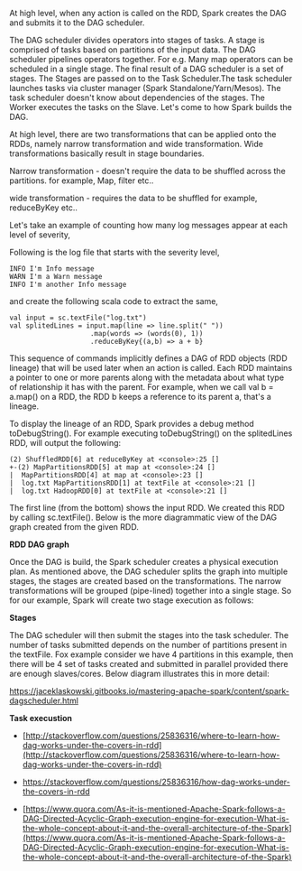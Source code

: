 
At high level, when any action is called on the RDD, Spark creates the DAG and submits it to the DAG scheduler.

The DAG scheduler divides operators into stages of tasks. A stage is comprised of tasks based on partitions of the input data. The DAG scheduler pipelines operators together. For e.g. Many map operators can be scheduled in a single stage. The final result of a DAG scheduler is a set of stages.
The Stages are passed on to the Task Scheduler.The task scheduler launches tasks via cluster manager (Spark Standalone/Yarn/Mesos). The task scheduler doesn't know about dependencies of the stages.
The Worker executes the tasks on the Slave.
Let's come to how Spark builds the DAG.

At high level, there are two transformations that can be applied onto the RDDs, namely narrow transformation and wide transformation. Wide transformations basically result in stage boundaries.

Narrow transformation - doesn't require the data to be shuffled across the partitions. for example, Map, filter etc..

wide transformation - requires the data to be shuffled for example, reduceByKey etc..

Let's take an example of counting how many log messages appear at each level of severity,

Following is the log file that starts with the severity level,

    INFO I'm Info message
    WARN I'm a Warn message
    INFO I'm another Info message
and create the following scala code to extract the same,

    val input = sc.textFile("log.txt")
    val splitedLines = input.map(line => line.split(" "))
                        .map(words => (words(0), 1))
                        .reduceByKey{(a,b) => a + b}


This sequence of commands implicitly defines a DAG of RDD objects (RDD lineage) that will be used later when an action is called. Each RDD maintains a pointer to one or more parents along with the metadata about what type of relationship it has with the parent. For example, when we call val b = a.map() on a RDD, the RDD b keeps a reference to its parent a, that's a lineage.

To display the lineage of an RDD, Spark provides a debug method toDebugString(). For example executing toDebugString() on the splitedLines RDD, will output the following:

    (2) ShuffledRDD[6] at reduceByKey at <console>:25 []
    +-(2) MapPartitionsRDD[5] at map at <console>:24 []
    |  MapPartitionsRDD[4] at map at <console>:23 []
    |  log.txt MapPartitionsRDD[1] at textFile at <console>:21 []
    |  log.txt HadoopRDD[0] at textFile at <console>:21 []
The first line (from the bottom) shows the input RDD. We created this RDD by calling sc.textFile(). Below is the more diagrammatic view of the DAG graph created from the given RDD.

**RDD DAG graph**

Once the DAG is build, the Spark scheduler creates a physical execution plan. As mentioned above, the DAG scheduler splits the graph into multiple stages, the stages are created based on the transformations. The narrow transformations will be grouped (pipe-lined) together into a single stage. So for our example, Spark will create two stage execution as follows:

**Stages**

The DAG scheduler will then submit the stages into the task scheduler. The number of tasks submitted depends on the number of partitions present in the textFile. Fox example consider we have 4 partitions in this example, then there will be 4 set of tasks created and submitted in parallel provided there are enough slaves/cores. Below diagram illustrates this in more detail:

https://jaceklaskowski.gitbooks.io/mastering-apache-spark/content/spark-dagscheduler.html


**Task execustion**

* [http://stackoverflow.com/questions/25836316/where-to-learn-how-dag-works-under-the-covers-in-rdd](http://stackoverflow.com/questions/25836316/where-to-learn-how-dag-works-under-the-covers-in-rdd)

* https://stackoverflow.com/questions/25836316/how-dag-works-under-the-covers-in-rdd

* [https://www.quora.com/As-it-is-mentioned-Apache-Spark-follows-a-DAG-Directed-Acyclic-Graph-execution-engine-for-execution-What-is-the-whole-concept-about-it-and-the-overall-architecture-of-the-Spark](https://www.quora.com/As-it-is-mentioned-Apache-Spark-follows-a-DAG-Directed-Acyclic-Graph-execution-engine-for-execution-What-is-the-whole-concept-about-it-and-the-overall-architecture-of-the-Spark)